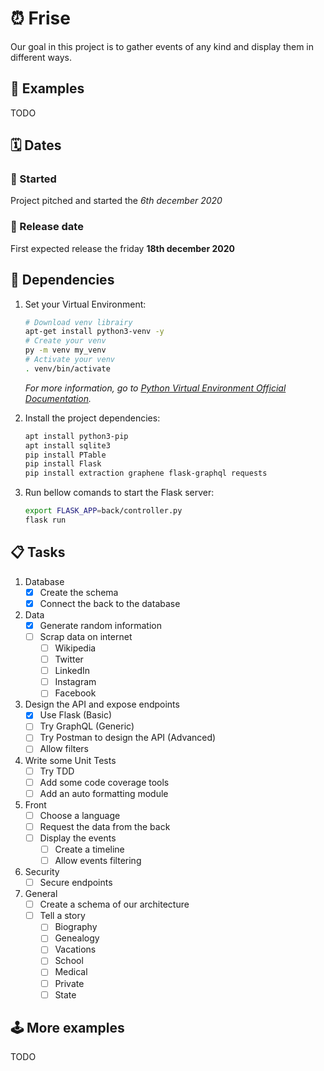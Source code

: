 # :alarm_clock: Frise

Our goal in this project is to gather events of any kind and display them in different ways.

## :tada: Examples

TODO

## :spiral_calendar: Dates

### :rocket: Started

Project pitched and started the _6th december 2020_

### :dart: Release date

First expected release the friday **18th december 2020**

## :electric_plug: Dependencies

1. Set your Virtual Environment:

    ``` bash
    # Download venv librairy
    apt-get install python3-venv -y
    # Create your venv
    py -m venv my_venv
    # Activate your venv
    . venv/bin/activate
    ```

   _For more information, go
   to [Python Virtual Environment Official Documentation](https://docs.python.org/3/library/venv.html)._

1. Install the project dependencies:

    ``` bash
    apt install python3-pip
    apt install sqlite3
    pip install PTable
    pip install Flask
    pip install extraction graphene flask-graphql requests
    ```

1. Run bellow comands to start the Flask server:

    ``` bash
    export FLASK_APP=back/controller.py
    flask run
    ```

## :clipboard: Tasks

1. Database
    - [x] Create the schema
    - [x] Connect the back to the database

1. Data
    - [x] Generate random information
    - [ ] Scrap data on internet
        - [ ] Wikipedia
        - [ ] Twitter
        - [ ] LinkedIn
        - [ ] Instagram
        - [ ] Facebook

1. Design the API and expose endpoints
    - [x] Use Flask (Basic)
    - [ ] Try GraphQL (Generic)
    - [ ] Try Postman to design the API (Advanced)
    - [ ] Allow filters

1. Write some Unit Tests
    - [ ] Try TDD
    - [ ] Add some code coverage tools
    - [ ] Add an auto formatting module

1. Front
    - [ ] Choose a language
    - [ ] Request the data from the back
    - [ ] Display the events
        - [ ] Create a timeline
        - [ ] Allow events filtering

1. Security
   - [ ] Secure endpoints

1. General
    - [ ] Create a schema of our architecture
    - [ ] Tell a story
        - [ ] Biography
        - [ ] Genealogy
        - [ ] Vacations
        - [ ] School
        - [ ] Medical
        - [ ] Private
        - [ ] State

## :joystick: More examples

TODO